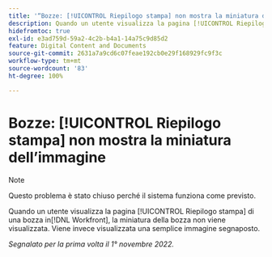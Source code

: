 ```yaml
---
title: '“Bozze: [!UICONTROL Riepilogo stampa] non mostra la miniatura dell’immagine”'
description: Quando un utente visualizza la pagina [!UICONTROL Riepilogo stampa] di una bozza in [!DNL Workfront], la miniatura della bozza non viene visualizzata. Viene invece visualizzata una semplice immagine segnaposto.
hidefromtoc: true
exl-id: e3ad759d-59a2-4c2b-b4a1-14a75c9d85d2
feature: Digital Content and Documents
source-git-commit: 2631a7a9cd6c07feae192cb0e29f168929fc9f3c
workflow-type: tm+mt
source-wordcount: '83'
ht-degree: 100%

---
```


# Bozze: [!UICONTROL Riepilogo stampa] non mostra la miniatura dell’immagine

<!--This is on both the WF and WFP TOCs-->

<!--This article is live by request-->

>[!NOTE]
>
>Questo problema è stato chiuso perché il sistema funziona come previsto.

Quando un utente visualizza la pagina [!UICONTROL Riepilogo stampa] di una bozza in[!DNL Workfront], la miniatura della bozza non viene visualizzata. Viene invece visualizzata una semplice immagine segnaposto.

_Segnalato per la prima volta il 1° novembre 2022._
